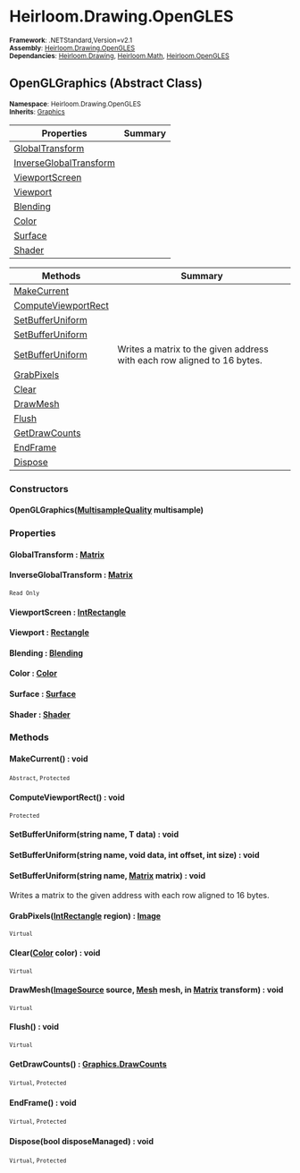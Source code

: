 # Heirloom.Drawing.OpenGLES

<small>**Framework**: .NETStandard,Version=v2.1</small>  
<small>**Assembly**: [Heirloom.Drawing.OpenGLES](../Heirloom.Drawing.OpenGLES/Heirloom.Drawing.OpenGLES.md)</small>  
<small>**Dependancies**: [Heirloom.Drawing](../Heirloom.Drawing/Heirloom.Drawing.md), [Heirloom.Math](../Heirloom.Math/Heirloom.Math.md), [Heirloom.OpenGLES](../Heirloom.OpenGLES/Heirloom.OpenGLES.md)</small>  

## OpenGLGraphics (Abstract Class)
<small>**Namespace**: Heirloom.Drawing.OpenGLES</sub></small>  
<small>**Inherits**: [Graphics](../Heirloom.Drawing/Heirloom.Drawing.Graphics.md)</small>  

| Properties                             | Summary |
|----------------------------------------|---------|
| [GlobalTransform](#GLO9D3F3F33)        |         |
| [InverseGlobalTransform](#INV9F065FB7) |         |
| [ViewportScreen](#VIE9EEFEE58)         |         |
| [Viewport](#VIE365B3434)               |         |
| [Blending](#BLEF02A3CD5)               |         |
| [Color](#COLD1229651)                  |         |
| [Surface](#SUR40785EE9)                |         |
| [Shader](#SHA5D122CB9)                 |         |

| Methods                             | Summary                                                                 |
|-------------------------------------|-------------------------------------------------------------------------|
| [MakeCurrent](#MAK22754DC6)         |                                                                         |
| [ComputeViewportRect](#COMCF9BB544) |                                                                         |
| [SetBufferUniform<T>](#SET365DDD71) |                                                                         |
| [SetBufferUniform](#SET4B0F835B)    |                                                                         |
| [SetBufferUniform](#SETD1D1FF1A)    | Writes a matrix to the given address with each row aligned to 16 bytes. |
| [GrabPixels](#GRA28C2314)           |                                                                         |
| [Clear](#CLEC8B242F1)               |                                                                         |
| [DrawMesh](#DRA846D072B)            |                                                                         |
| [Flush](#FLU2F0EB18F)               |                                                                         |
| [GetDrawCounts](#GETF0B9C7EF)       |                                                                         |
| [EndFrame](#ENDE20271D1)            |                                                                         |
| [Dispose](#DISFDE72264)             |                                                                         |

### Constructors

#### OpenGLGraphics([MultisampleQuality](../Heirloom.Drawing/Heirloom.Drawing.MultisampleQuality.md) multisample)

### Properties

#### <a name="GLO9D3F3F33"></a>GlobalTransform : [Matrix](../Heirloom.Math/Heirloom.Math.Matrix.md)


#### <a name="INV9F065FB7"></a>InverseGlobalTransform : [Matrix](../Heirloom.Math/Heirloom.Math.Matrix.md)

<small>`Read Only`</small>

#### <a name="VIE9EEFEE58"></a>ViewportScreen : [IntRectangle](../Heirloom.Math/Heirloom.Math.IntRectangle.md)


#### <a name="VIE365B3434"></a>Viewport : [Rectangle](../Heirloom.Math/Heirloom.Math.Rectangle.md)


#### <a name="BLEF02A3CD5"></a>Blending : [Blending](../Heirloom.Drawing/Heirloom.Drawing.Blending.md)


#### <a name="COLD1229651"></a>Color : [Color](../Heirloom.Drawing/Heirloom.Drawing.Color.md)


#### <a name="SUR40785EE9"></a>Surface : [Surface](../Heirloom.Drawing/Heirloom.Drawing.Surface.md)


#### <a name="SHA5D122CB9"></a>Shader : [Shader](../Heirloom.Drawing/Heirloom.Drawing.Shader.md)


### Methods

#### <a name="MAK22754DC6"></a>MakeCurrent() : void
<small>`Abstract`, `Protected`</small>

#### <a name="COMCF9BB544"></a>ComputeViewportRect() : void
<small>`Protected`</small>

#### <a name="SET365DDD71"></a>SetBufferUniform<T>(string name, T data) : void


#### <a name="SET4B0F835B"></a>SetBufferUniform(string name, void data, int offset, int size) : void


#### <a name="SETD1D1FF1A"></a>SetBufferUniform(string name, [Matrix](../Heirloom.Math/Heirloom.Math.Matrix.md) matrix) : void

Writes a matrix to the given address with each row aligned to 16 bytes.


#### <a name="GRA28C2314"></a>GrabPixels([IntRectangle](../Heirloom.Math/Heirloom.Math.IntRectangle.md) region) : [Image](../Heirloom.Drawing/Heirloom.Drawing.Image.md)
<small>`Virtual`</small>


#### <a name="CLEC8B242F1"></a>Clear([Color](../Heirloom.Drawing/Heirloom.Drawing.Color.md) color) : void
<small>`Virtual`</small>


#### <a name="DRA846D072B"></a>DrawMesh([ImageSource](../Heirloom.Drawing/Heirloom.Drawing.ImageSource.md) source, [Mesh](../Heirloom.Drawing/Heirloom.Drawing.Mesh.md) mesh, in [Matrix](../Heirloom.Math/Heirloom.Math.Matrix.md) transform) : void
<small>`Virtual`</small>


#### <a name="FLU2F0EB18F"></a>Flush() : void
<small>`Virtual`</small>

#### <a name="GETF0B9C7EF"></a>GetDrawCounts() : [Graphics.DrawCounts](../Heirloom.Drawing/Heirloom.Drawing.Graphics.DrawCounts.md)
<small>`Virtual`, `Protected`</small>

#### <a name="ENDE20271D1"></a>EndFrame() : void
<small>`Virtual`, `Protected`</small>

#### <a name="DISFDE72264"></a>Dispose(bool disposeManaged) : void
<small>`Virtual`, `Protected`</small>


